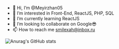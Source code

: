 - 👋 Hi, I’m @Meyirzhan05
- 👀 I’m interested in Front-End, ReactJS, PHP, SQL
- 🌱 I’m currently learning ReactJS
- 💞️ I’m looking to collaborate on Google😎
- 📫 How to reach me smilexah@inbox.ru

![Anurag's GitHub stats](https://github-readme-stats.vercel.app/api?username=anuraghazra&theme=dark&show_icons=true)

<!---
Meyirzhan05/Meyirzhan05 is a ✨ special ✨ repository because its `README.md` (this file) appears on your GitHub profile.
You can click the Preview link to take a look at your changes.
--->
